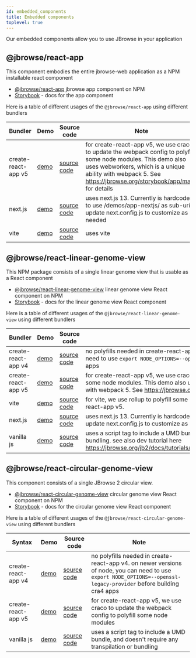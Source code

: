 ```yaml
---
id: embedded_components
title: Embedded components
toplevel: true
---
```


Our embedded components allow you to use JBrowse in your application

## @jbrowse/react-app

This component embodies the entire jbrowse-web application as a NPM installable
react component

- [@jbrowse/react-app](https://www.npmjs.com/package/@jbrowse/react-app) jbrowse
  app component on NPM
- [Storybook](https://jbrowse.org/storybook/lgv/main/) - docs for the app
  component

Here is a table of different usages of the `@jbrowse/react-app` using different
bundlers

| Bundler             | Demo                                         | Source code                                                          | Note                                                                                                                                                                                                                                |
| ------------------- | -------------------------------------------- | -------------------------------------------------------------------- | ----------------------------------------------------------------------------------------------------------------------------------------------------------------------------------------------------------------------------------- |
| create-react-app v5 | [demo](https://jbrowse.org/demos/app-cra5/)  | [source code](https://github.com/GMOD/jbrowse-react-app-cra5-demo)   | for create-react-app v5, we use craco to update the webpack config to polyfill some node modules. This demo also uses webworkers, which is a unique ability with webpack 5. See https://jbrowse.org/storybook/app/main/ for details |
| next.js             | [demo](https://jbrowse.org/demos/app-nextjs) | [source code](https://github.com/GMOD/jbrowse-react-app-nextjs-demo) | uses next.js 13. Currently is hardcoded to use /demos/app-nextjs/ as sub-uri, update next.config.js to customize as needed                                                                                                          |
| vite                | [demo](https://jbrowse.org/demos/app-vite)   | [source code](https://github.com/GMOD/jbrowse-react-app-vite-demo)   | uses vite                                                                                                                                                                                                                           |

## @jbrowse/react-linear-genome-view

This NPM package consists of a single linear genome view that is usable as a
React component

- [@jbrowse/react-linear-genome-view](https://www.npmjs.com/package/@jbrowse/react-linear-genome-view)
  linear genome view React component on NPM
- [Storybook](https://jbrowse.org/storybook/lgv/main/) - docs for the linear
  genome view React component

Here is a table of different usages of the `@jbrowse/react-linear-genome-view`
using different bundlers

| Bundler             | Demo                                            | Source code                                                                            | Note                                                                                                                                                                                                                                |
| ------------------- | ----------------------------------------------- | -------------------------------------------------------------------------------------- | ----------------------------------------------------------------------------------------------------------------------------------------------------------------------------------------------------------------------------------- |
| create-react-app v4 | [demo](https://jbrowse.org/demos/lgv/)          | [source code](https://github.com/GMOD/jbrowse-react-linear-genome-view-cra4-demo)      | no polyfills needed in create-react-app v4. on newer versions of node, you can need to use `export NODE_OPTIONS=--openssl-legacy-provider` before building cra4 apps                                                                |
| create-react-app v5 | [demo](https://jbrowse.org/demos/lgv-cra5/)     | [source code](https://github.com/GMOD/jbrowse-react-linear-genome-view-cra5-demo)      | for create-react-app v5, we use craco to update the webpack config to polyfill some node modules. This demo also uses webworkers, which is a unique ability with webpack 5. See https://jbrowse.org/storybook/lgv/main/ for details |
| vite                | [demo](https://jbrowse.org/demos/lgv-vite)      | [source code](https://github.com/GMOD/jbrowse-react-linear-genome-view-vite-demo)      | for vite, we use rollup to polyfill some node polyfills similar to craco in create-react-app v5.                                                                                                                                    |
| next.js             | [demo](https://jbrowse.org/demos/lgv-nextjs)    | [source code](https://github.com/GMOD/jbrowse-react-linear-genome-view-nextjs-demo)    | uses next.js 13. Currently is hardcoded to use /demos/lgv-nextjs/ as sub-uri, update next.config.js to customize as needed                                                                                                          |
| vanilla js          | [demo](https://jbrowse.org/demos/lgv-vanillajs) | [source code](https://github.com/GMOD/jbrowse-react-linear-genome-view-vanillajs-demo) | uses a script tag to include a UMD bundle, and doesn't require any transpilation or bundling. see also dev tutorial here https://jbrowse.org/jb2/docs/tutorials/embed_linear_genome_view/01_introduction/                           |

## @jbrowse/react-circular-genome-view

This component consists of a single JBrowse 2 circular view.

- [@jbrowse/react-circular-genome-view](https://www.npmjs.com/package/@jbrowse/react-circular-genome-view)
  circular genome view React component on NPM
- [Storybook](https://jbrowse.org/storybook/cgv/main/) - docs for the circular
  genome view React component

Here is a table of different usages of the `@jbrowse/react-circular-genome-view`
using different bundlers

| Syntax              | Demo                                            | Source code                                                                              | Note                                                                                                                                                                 |
| ------------------- | ----------------------------------------------- | ---------------------------------------------------------------------------------------- | -------------------------------------------------------------------------------------------------------------------------------------------------------------------- |
| create-react-app v4 | [demo](https://jbrowse.org/demos/cgv/)          | [source code](https://github.com/GMOD/jbrowse-react-circular-genome-view-cra4-demo)      | no polyfills needed in create-react-app v4. on newer versions of node, you can need to use `export NODE_OPTIONS=--openssl-legacy-provider` before building cra4 apps |
| create-react-app v5 | [demo](https://jbrowse.org/demos/cgv-cra5/)     | [source code](https://github.com/GMOD/jbrowse-react-circular-genome-view-cra5-demo)      | for create-react-app v5, we use craco to update the webpack config to polyfill some node modules                                                                     |
| vanilla js          | [demo](https://jbrowse.org/demos/cgv-vanillajs) | [source code](https://github.com/GMOD/jbrowse-react-circular-genome-view-vanillajs-demo) | uses a script tag to include a UMD bundle, and doesn't require any transpilation or bundling                                                                         |
